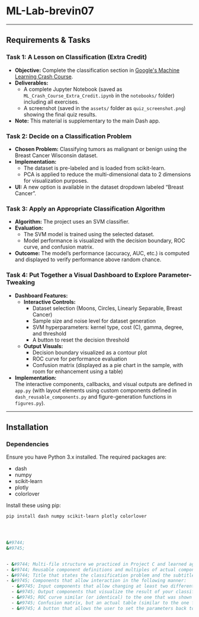 # ML-Lab-brevin07

---

## Requirements & Tasks

### Task 1: A Lesson on Classification (Extra Credit)
- **Objective:** Complete the classification section in [Google's Machine Learning Crash Course](https://developers.google.com/machine-learning/crash-course/).
- **Deliverables:**
  - A complete Jupyter Notebook (saved as `ML_Crash_Course_Extra_Credit.ipynb` in the `notebooks/` folder) including all exercises.
  - A screenshot (saved in the `assets/` folder as `quiz_screenshot.png`) showing the final quiz results.
- **Note:** This material is supplementary to the main Dash app.

### Task 2: Decide on a Classification Problem
- **Chosen Problem:** Classifying tumors as malignant or benign using the Breast Cancer Wisconsin dataset.
- **Implementation:**  
  - The dataset is pre-labeled and is loaded from scikit-learn.
  - PCA is applied to reduce the multi-dimensional data to 2 dimensions for visualization purposes.
- **UI:** A new option is available in the dataset dropdown labeled “Breast Cancer”.

### Task 3: Apply an Appropriate Classification Algorithm
- **Algorithm:** The project uses an SVM classifier.
- **Evaluation:**  
  - The SVM model is trained using the selected dataset.
  - Model performance is visualized with the decision boundary, ROC curve, and confusion matrix.
- **Outcome:** The model’s performance (accuracy, AUC, etc.) is computed and displayed to verify performance above random chance.

### Task 4: Put Together a Visual Dashboard to Explore Parameter-Tweaking
- **Dashboard Features:**
  - **Interactive Controls:**
    - Dataset selection (Moons, Circles, Linearly Separable, Breast Cancer)
    - Sample size and noise level for dataset generation
    - SVM hyperparameters: kernel type, cost (C), gamma, degree, and threshold
    - A button to reset the decision threshold
  - **Output Visuals:**
    - Decision boundary visualized as a contour plot
    - ROC curve for performance evaluation
    - Confusion matrix (displayed as a pie chart in the sample, with room for enhancement using a table)
- **Implementation:**  
  The interactive components, callbacks, and visual outputs are defined in `app.py` (with layout elements using custom components defined in `dash_reusable_components.py` and figure-generation functions in `figures.py`).

---

## Installation

### Dependencies

Ensure you have Python 3.x installed. The required packages are:
- dash
- numpy
- scikit-learn
- plotly
- colorlover

Install these using pip:
```bash
pip install dash numpy scikit-learn plotly colorlover




&#9744;
&#9745;


- &#9744; Multi-file structure we practiced in Project C and learned again in this TBoD chapter.
- &#9744; Reusable component definitions and multiples of actual components that are built using the reusable component definitions.
- &#9744; Title that states the classification problem and the subtitle that provides class and author (your) information.
- &#9745; Components that allow interaction in the following manner:
  - &#9745; Input components that allow changing at least two different parameters of your algorithm (e.g., sample size, test-train split, threshold, etc.)
  - &#9745; Output components that visualize the result of your classification (e.g., contour plot in the SVM demo app)
  - &#9745; ROC curve similar (or identical) to the one that was shown in the SVM demo.
  - &#9745; Confusion matrix, but an actual table (similar to the one from Google's crash course), not a Pie Chart.
  - &#9745; A button that allows the user to set the parameters back to the defaults (of your choice; e.g., the parameters for best accuracy).